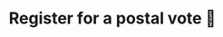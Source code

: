 ---
layout: nexusredirect
title: Register for a postal vote 📩
description: Vote Early, Vote At Home, Vote By Post
image: /assets/webthumbnails/postalvote.png
redirecturl: https://postalvote.labour.org.uk
data: membership
---